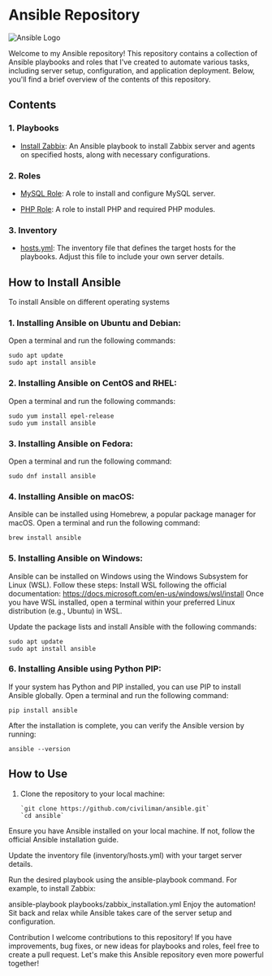 # Ansible Repository

![Ansible Logo](https://www.ansible.com/hubfs/2016_Images/Assets/Ansible-Mark-Large-RGB-Pool.png)

Welcome to my Ansible repository! This repository contains a collection of Ansible playbooks and roles that I've created to automate various tasks, including server setup, configuration, and application deployment. Below, you'll find a brief overview of the contents of this repository.

## Contents

### 1. Playbooks

- [Install Zabbix](playbooks/zabbix_installation.yml): An Ansible playbook to install Zabbix server and agents on specified hosts, along with necessary configurations.

### 2. Roles

- [MySQL Role](roles/zabbix/mysql): A role to install and configure MySQL server.

- [PHP Role](roles/zabbix/php): A role to install PHP and required PHP modules.

### 3. Inventory

- [hosts.yml](Inventory/hosts.yml): The inventory file that defines the target hosts for the playbooks. Adjust this file to include your own server details.
## How to Install Ansible
To install Ansible on different operating systems
### 1. Installing Ansible on Ubuntu and Debian:
Open a terminal and run the following commands:

`sudo apt update`<br>
`sudo apt install ansible`
### 2. Installing Ansible on CentOS and RHEL:
Open a terminal and run the following commands:

`sudo yum install epel-release`<br>
`sudo yum install ansible`
### 3. Installing Ansible on Fedora:
Open a terminal and run the following command:

`sudo dnf install ansible`<br>
### 4. Installing Ansible on macOS:
Ansible can be installed using Homebrew, a popular package manager for macOS. Open a terminal and run the following command:

`brew install ansible`
### 5. Installing Ansible on Windows:
Ansible can be installed on Windows using the Windows Subsystem for Linux (WSL). Follow these steps:
Install WSL following the official documentation: https://docs.microsoft.com/en-us/windows/wsl/install
Once you have WSL installed, open a terminal within your preferred Linux distribution (e.g., Ubuntu) in WSL.

Update the package lists and install Ansible with the following commands:

`sudo apt update`<br>
`sudo apt install ansible`
### 6. Installing Ansible using Python PIP:
If your system has Python and PIP installed, you can use PIP to install Ansible globally.
Open a terminal and run the following command:

`pip install ansible`<br>

After the installation is complete, you can verify the Ansible version by running:

`ansible --version`<br>
## How to Use

1. Clone the repository to your local machine:

   ```
   `git clone https://github.com/civiliman/ansible.git`
   `cd ansible`
Ensure you have Ansible installed on your local machine. If not, follow the official Ansible installation guide.

Update the inventory file (inventory/hosts.yml) with your target server details.

Run the desired playbook using the ansible-playbook command. For example, to install Zabbix:



ansible-playbook playbooks/zabbix_installation.yml
Enjoy the automation! Sit back and relax while Ansible takes care of the server setup and configuration.

Contribution
I welcome contributions to this repository! If you have improvements, bug fixes, or new ideas for playbooks and roles, feel free to create a pull request. Let's make this Ansible repository even more powerful together!
